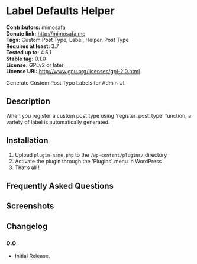 # Label Defaults Helper #
**Contributors:** mimosafa  
**Donate link:** http://mimosafa.me  
**Tags:** Custom Post Type, Label, Helper, Post Type  
**Requires at least:** 3.7  
**Tested up to:** 4.6.1  
**Stable tag:** 0.1.0  
**License:** GPLv2 or later  
**License URI:** http://www.gnu.org/licenses/gpl-2.0.html  

Generate Custom Post Type Labels for Admin UI.

## Description ##

When you register a custom post type using 'register_post_type' function, a variety of label is automatically generated.

## Installation ##

1. Upload `plugin-name.php` to the `/wp-content/plugins/` directory
1. Activate the plugin through the 'Plugins' menu in WordPress
1. That’s all !

## Frequently Asked Questions ##

## Screenshots ##

## Changelog ##

### 0.0 ###
* Initial Release.
